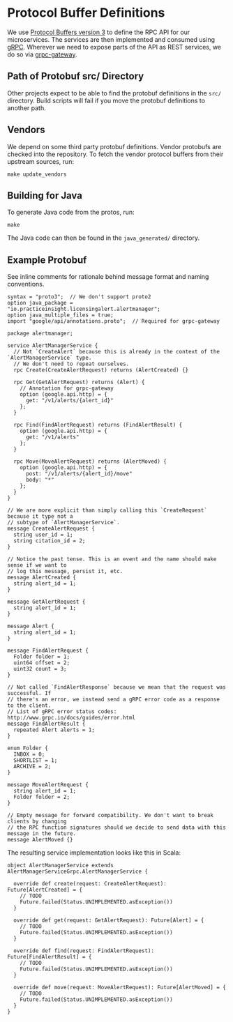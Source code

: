 # Protocol Buffer Definitions

We use [Protocol Buffers version 3](https://developers.google.com/protocol-buffers/docs/proto3) to define the RPC API for our microservices. The services are then implemented and consumed using [gRPC](http://www.grpc.io). Wherever we need to expose parts of the API as REST services, we do so via [grpc-gateway](https://github.com/gengo/grpc-gateway).

## Path of Protobuf src/ Directory

Other projects expect to be able to find the protobuf definitions in the `src/` directory. Build scripts will fail if you move the protobuf definitions to another path.

## Vendors

We depend on some third party protobuf definitions. Vendor protobufs are checked into the repository. To fetch the vendor protocol buffers from their upstream sources, run:

```
make update_vendors
```

## Building for Java

To generate Java code from the protos, run:

```
make
```

The Java code can then be found in the `java_generated/` directory.

## Example Protobuf

See inline comments for rationale behind message format and naming conventions.

```
syntax = "proto3";  // We don't support proto2
option java_package = "io.practiceinsight.licensingalert.alertmanager";
option java_multiple_files = true;
import "google/api/annotations.proto";  // Required for grpc-gateway

package alertmanager;

service AlertManagerService {
  // Not `CreateAlert` because this is already in the context of the `AlertManagerService` type.
  // We don't need to repeat ourselves.
  rpc Create(CreateAlertRequest) returns (AlertCreated) {}

  rpc Get(GetAlertRequest) returns (Alert) {
    // Annotation for grpc-gateway
    option (google.api.http) = {
      get: "/v1/alerts/{alert_id}"
    };
  }

  rpc Find(FindAlertRequest) returns (FindAlertResult) {
    option (google.api.http) = {
      get: "/v1/alerts"
    };
  }

  rpc Move(MoveAlertRequest) returns (AlertMoved) {
    option (google.api.http) = {
      post: "/v1/alerts/{alert_id}/move"
      body: "*"
    };
  }
}

// We are more explicit than simply calling this `CreateRequest` because it type not a
// subtype of `AlertManagerService`.
message CreateAlertRequest {
  string user_id = 1;
  string citation_id = 2;
}

// Notice the past tense. This is an event and the name should make sense if we want to
// log this message, persist it, etc.
message AlertCreated {
  string alert_id = 1;
}

message GetAlertRequest {
  string alert_id = 1;
}

message Alert {
  string alert_id = 1;
}

message FindAlertRequest {
  Folder folder = 1;
  uint64 offset = 2;
  uint32 count = 3;
}

// Not called `FindAlertResponse` because we mean that the request was successful. If
// there's an error, we instead send a gRPC error code as a response to the client.
// List of gRPC error status codes: http://www.grpc.io/docs/guides/error.html
message FindAlertResult {
  repeated Alert alerts = 1;
}

enum Folder {
  INBOX = 0;
  SHORTLIST = 1;
  ARCHIVE = 2;
}

message MoveAlertRequest {
  string alert_id = 1;
  Folder folder = 2;
}

// Empty message for forward compatibility. We don't want to break clients by changing
// the RPC function signatures should we decide to send data with this message in the future.
message AlertMoved {}
```

The resulting service implementation looks like this in Scala:

```
object AlertManagerService extends AlertManagerServiceGrpc.AlertManagerService {

  override def create(request: CreateAlertRequest): Future[AlertCreated] = {
    // TODO
    Future.failed(Status.UNIMPLEMENTED.asException())
  }

  override def get(request: GetAlertRequest): Future[Alert] = {
    // TODO
    Future.failed(Status.UNIMPLEMENTED.asException())
  }

  override def find(request: FindAlertRequest): Future[FindAlertResult] = {
    // TODO
    Future.failed(Status.UNIMPLEMENTED.asException())
  }

  override def move(request: MoveAlertRequest): Future[AlertMoved] = {
    // TODO
    Future.failed(Status.UNIMPLEMENTED.asException())
  }
}
```
